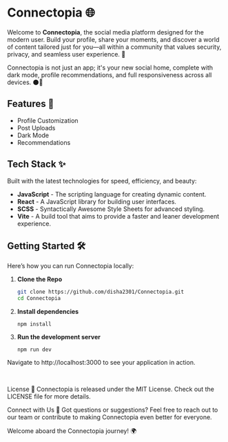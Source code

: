 # Connectopia 🌐

Welcome to **Connectopia**, the social media platform designed for the modern user. Build your profile, share your moments, and discover a world of content tailored just for you—all within a community that values security, privacy, and seamless user experience. 🚀

Connectopia is not just an app; it's your new social home, complete with dark mode, profile recommendations, and full responsiveness across all devices. 🌑📱

## Features 🌟

- Profile Customization
- Post Uploads
- Dark Mode
- Recommendations

## Tech Stack ✨

Built with the latest technologies for speed, efficiency, and beauty:

- **JavaScript** - The scripting language for creating dynamic content.
- **React** - A JavaScript library for building user interfaces.
- **SCSS** - Syntactically Awesome Style Sheets for advanced styling.
- **Vite** - A build tool that aims to provide a faster and leaner development experience.

## Getting Started 🛠

Here’s how you can run Connectopia locally:

1. **Clone the Repo**
   ```sh
   git clone https://github.com/disha2301/Connectopia.git
   cd Connectopia 
   
2. **Install dependencies**
   ```
   npm install
   ```

3. **Run the development server**
   ```
   npm run dev
   ```
Navigate to http://localhost:3000 to see your application in action.

<br>

License 📄
Connectopia is released under the MIT License. Check out the LICENSE file for more details.

Connect with Us 🤝
Got questions or suggestions? Feel free to reach out to our team or contribute to making Connectopia even better for everyone.

Welcome aboard the Connectopia journey! 🌍
